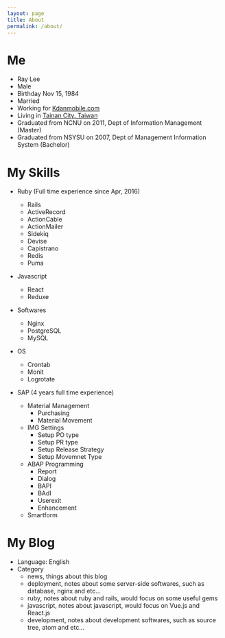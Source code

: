 ```yaml
---
layout: page
title: About
permalink: /about/
---
```

# Me
* Ray Lee
* Male
* Birthday Nov 15, 1984
* Married
* Working for [Kdanmobile.com](https://www.kdanmobile.com)
* Living in [Tainan City, Taiwan](https://en.wikipedia.org/wiki/Tainan)
* Graduated from NCNU on 2011, Dept of Information Management (Master)
* Graduated from NSYSU on 2007, Dept of Management Information System (Bachelor)

# My Skills
* Ruby (Full time experience since Apr, 2016)
  * Rails
  * ActiveRecord
  * ActionCable
  * ActionMailer
  * Sidekiq
  * Devise
  * Capistrano
  * Redis
  * Puma

* Javascript
  * React
  * Reduxe

* Softwares
  * Nginx
  * PostgreSQL
  * MySQL
* OS
  * Crontab
  * Monit
  * Logrotate

* SAP (4 years full time experience)
  * Material Management
    * Purchasing
    * Material Movement
  * IMG Settings
    * Setup PO type
    * Setup PR type
    * Setup Release Strategy
    * Setup Movemnet Type
  * ABAP Programming
    * Report
    * Dialog
    * BAPI
    * BAdI
    * Userexit
    * Enhancement
  * Smartform


# My Blog
* Language: English
* Category
  * news, things about this blog
  * deployment, notes about some server-side softwares, such as database, nginx and etc...
  * ruby, notes about ruby and rails, would focus on some useful gems
  * javascript, notes about javascript, would focus on Vue.js and React.js
  * development, notes about development softwares, such as source tree, atom and etc...
